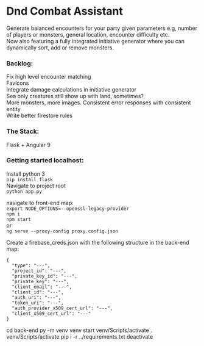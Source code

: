 # Dnd Combat Assistant

Generate balanced encounters for your party given parameters e.g, number of players or monsters, general location, encounter difficulty etc.  
Now also featuring a fully integrated initiative generator where you can dynamically sort, add or remove monsters.

### Backlog:

Fix high level encounter matching  
Favicons  
Integrate damage calculations in initiative generator  
Sea only creatures still show up with land, sometimes?  
More monsters, more images.
Consistent error responses with consistent entity  
Write better firestore rules

### The Stack:

Flask + Angular 9

### Getting started localhost:

Install python 3  
`pip install flask`  
Navigate to project root  
`python app.py`

navigate to front-end map:  
`export NODE_OPTIONS=--openssl-legacy-provider`  
`npm i`  
`npm start`  
or  
`ng serve --proxy-config proxy.config.json`

Create a firebase_creds.json with the following structure in the back-end map:

```
{
  "type": "---",
  "project_id": "---",
  "private_key_id": "---",
  "private_key": "---",
  "client_email": "---",
  "client_id": "---",
  "auth_uri": "---",
  "token_uri": "---",
  "auth_provider_x509_cert_url": "---",
  "client_x509_cert_url": "---"
}

```

cd back-end
py -m venv venv
start venv/Scripts/activate
. venv/Scripts/activate
pip i -r ../requirements.txt
deactivate